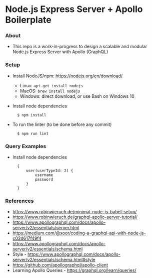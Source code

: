 # Node.js Express Server + Apollo Boilerplate

### About

* This repo is a work-in-progress to design a scalable and modular Node.js Express Server with Apollo (GraphQL)

### Setup
* Install NodeJS/npm: https://nodejs.org/en/download/
    * Linux: `apt-get install nodejs`
    * MacOS: `brew install nodejs`
    * Windows: direct download, or use Bash on Windows 10
* Install node dependencies
    
        $ npm install 
        
* To run the linter (to be done before any commit)
    
        $ npm run lint 
   

### Query Examples
* Install node dependencies
    
        {
  			user(userTypeId: 2) {
    			username
    			password
  			}
		} 
        
### References
* https://www.robinwieruch.de/minimal-node-js-babel-setup/
* https://www.robinwieruch.de/graphql-apollo-server-tutorial/
* https://www.apollographql.com/docs/apollo-server/v2/essentials/server.html
* https://medium.com/@xoor/coding-a-graphql-api-with-node-js-c02d617f49f4
* https://www.apollographql.com/docs/apollo-server/v2/essentials/schema.html
* Style - https://www.apollographql.com/docs/apollo-server/v2/essentials/schema.html#style
* https://github.com/apollographql/apollo-client
* Learning Apollo Queries - https://graphql.org/learn/queries/